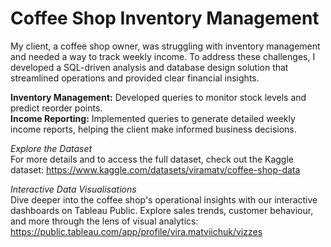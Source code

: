 # Coffee Shop Inventory Management

My client, a coffee shop owner, was struggling with inventory management and needed a way to track weekly income. To address these challenges, I developed a SQL-driven analysis and database design solution that streamlined operations and provided clear financial insights.

**Inventory Management:** Developed queries to monitor stock levels and predict reorder points.  
**Income Reporting:** Implemented queries to generate detailed weekly income reports, helping the client make informed business decisions.

*Explore the Dataset*  
For more details and to access the full dataset, check out the Kaggle dataset: https://www.kaggle.com/datasets/viramatv/coffee-shop-data 

*Interactive Data Visualisations*  
Dive deeper into the coffee shop's operational insights with our interactive dashboards on Tableau Public. Explore sales trends, customer behaviour, and more through the lens of visual analytics: https://public.tableau.com/app/profile/vira.matviichuk/vizzes 
